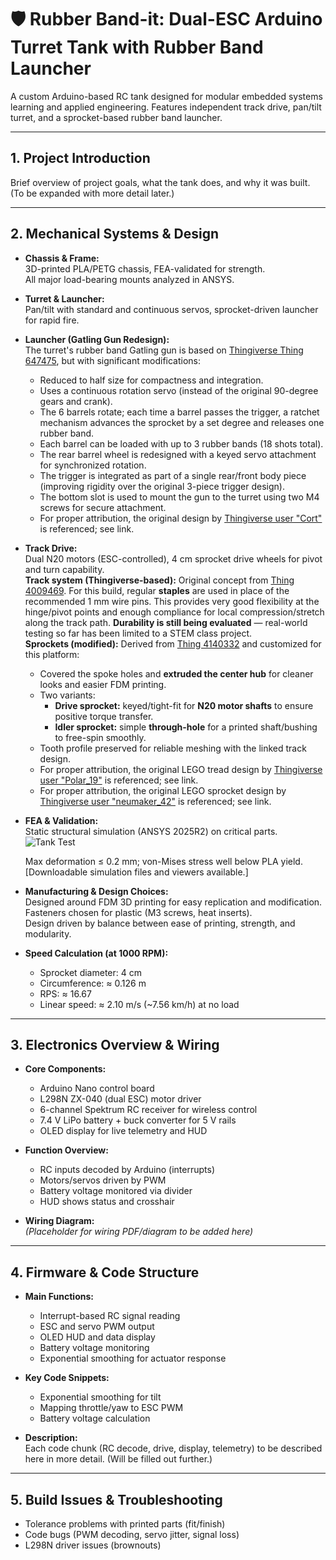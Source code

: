 # 🛡️ Rubber Band-it: Dual-ESC Arduino Turret Tank with Rubber Band Launcher

A custom Arduino-based RC tank designed for modular embedded systems learning and applied engineering. Features independent track drive, pan/tilt turret, and a sprocket-based rubber band launcher.

---

## 1. Project Introduction

Brief overview of project goals, what the tank does, and why it was built. (To be expanded with more detail later.)

---

## 2. Mechanical Systems & Design

- **Chassis & Frame:**  
  3D-printed PLA/PETG chassis, FEA-validated for strength.  
  All major load-bearing mounts analyzed in ANSYS.

- **Turret & Launcher:**  
  Pan/tilt with standard and continuous servos, sprocket-driven launcher for rapid fire.

- **Launcher (Gatling Gun Redesign):**  
  The turret's rubber band Gatling gun is based on [Thingiverse Thing 647475](https://www.thingiverse.com/thing:647475), but with significant modifications:
  - Reduced to half size for compactness and integration.
  - Uses a continuous rotation servo (instead of the original 90-degree gears and crank).
  - The 6 barrels rotate; each time a barrel passes the trigger, a ratchet mechanism advances the sprocket by a set degree and releases one rubber band.
  - Each barrel can be loaded with up to 3 rubber bands (18 shots total).
  - The rear barrel wheel is redesigned with a keyed servo attachment for synchronized rotation.
  - The trigger is integrated as part of a single rear/front body piece (improving rigidity over the original 3-piece trigger design).
  - The bottom slot is used to mount the gun to the turret using two M4 screws for secure attachment.
  - For proper attribution, the original design by [Thingiverse user "Cort"](https://www.thingiverse.com/cort) is referenced; see link.
  

- **Track Drive:**  
  Dual N20 motors (ESC-controlled), 4 cm sprocket drive wheels for pivot and turn capability.  
  **Track system (Thingiverse-based):** Original concept from [Thing 4009469](https://www.thingiverse.com/thing:4009469/files). For this build, regular **staples** are used in place of the recommended 1 mm wire pins. This provides very good flexibility at the hinge/pivot points and enough compliance for local compression/stretch along the track path. **Durability is still being evaluated** — real-world testing so far has been limited to a STEM class project.  
  **Sprockets (modified):** Derived from [Thing 4140332](https://www.thingiverse.com/thing:4140332/files) and customized for this platform:
  - Covered the spoke holes and **extruded the center hub** for cleaner looks and easier FDM printing.
  - Two variants:
    - **Drive sprocket:** keyed/tight-fit for **N20 motor shafts** to ensure positive torque transfer.
    - **Idler sprocket:** simple **through-hole** for a printed shaft/bushing to free-spin smoothly.
  - Tooth profile preserved for reliable meshing with the linked track design.
  - For proper attribution, the original LEGO tread design by [Thingiverse user "Polar_19"](https://www.thingiverse.com/Polar_19) is referenced; see link.
  - For proper attribution, the original LEGO sprocket design by [Thingiverse user "neumaker_42"](https://www.thingiverse.com/neumaker_42) is referenced; see link.

- **FEA & Validation:**  
  Static structural simulation (ANSYS 2025R2) on critical parts.
  ![Tank Test](https://raw.githubusercontent.com/ericksonlopez/RubberBand-it/main/assets/RubberBand-it/StaticStructuralTankTest.gif)
  
  Max deformation ≤ 0.2 mm; von-Mises stress well below PLA yield.  
  [Downloadable simulation files and viewers available.]

- **Manufacturing & Design Choices:**  
  Designed around FDM 3D printing for easy replication and modification. Fasteners chosen for plastic (M3 screws, heat inserts).  
  Design driven by balance between ease of printing, strength, and modularity.

- **Speed Calculation (at 1000 RPM):**  
  - Sprocket diameter: 4 cm  
  - Circumference: ≈ 0.126 m  
  - RPS: ≈ 16.67  
  - Linear speed: ≈ 2.10 m/s (~7.56 km/h) at no load

---

## 3. Electronics Overview & Wiring

- **Core Components:**  
  - Arduino Nano control board  
  - L298N ZX-040 (dual ESC) motor driver  
  - 6-channel Spektrum RC receiver for wireless control  
  - 7.4 V LiPo battery + buck converter for 5 V rails  
  - OLED display for live telemetry and HUD

- **Function Overview:**  
  - RC inputs decoded by Arduino (interrupts)  
  - Motors/servos driven by PWM  
  - Battery voltage monitored via divider  
  - HUD shows status and crosshair

- **Wiring Diagram:**  
  *(Placeholder for wiring PDF/diagram to be added here)*

---

## 4. Firmware & Code Structure

- **Main Functions:**  
  - Interrupt-based RC signal reading  
  - ESC and servo PWM output  
  - OLED HUD and data display  
  - Battery voltage monitoring  
  - Exponential smoothing for actuator response

- **Key Code Snippets:**  
  - Exponential smoothing for tilt  
  - Mapping throttle/yaw to ESC PWM  
  - Battery voltage calculation

- **Description:**  
  Each code chunk (RC decode, drive, display, telemetry) to be described here in more detail. (Will be filled out further.)

---

## 5. Build Issues & Troubleshooting

- Tolerance problems with printed parts (fit/finish)
- Code bugs (PWM decoding, servo jitter, signal loss)
- L298N driver issues (brownouts)

